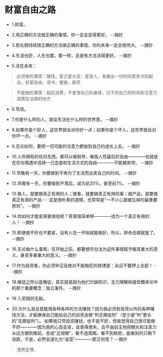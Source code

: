 # 财富自由之路

- 1.财富。

- 2.用正确的方法做正确的事情，你一定会变得更好。 --摘抄

- 3.若长期持续用正确的方法做正确的事情，你的未来一定会很伟大。 --摘抄

- 4.生活也好，人生也罢，都一样，总是有方法活得更好。 --摘抄

- 5.活在未来：

>必须做的事情：赚钱，爱己爱大宝，爱家人，发展出一份时间卖多次的副业，财富自由，读书，健身，刷牙

>不能做的事情：超前消费，不爱惜自己的身体，过于将自己的时间和注意力浪费在没用的地方

- 6.笃信。

- 7.你是什么样的人，就会生活在什么样的世界里。 --摘抄

- 8.如果你是个好人，这世界就会对你好一点；如果你是个坏人，这世界就会对你坏一点。 --摘抄

- 9.无论如何，要把一切可能的注意力都放到自己的成长上去。 --摘抄

- 10.人所拥有的任何东西，都可以被剥夺，唯独人性最后的自由————也就是在任何境遇中选择一己态度和生活方式的自由————不能被剥夺。 --摘抄

- 11.早晚有一天，你要做到不再为了生活而出卖自己的时间。 --摘抄

- 12.早晚有一天，你要做到不落后，成为前20%，甚至前1%。 --摘抄

- 13.做人，就要做真正有用的人；做事，就要做真正有用的事；做产品，就要做真正有用的产品······这是很朴素的道理，也常常是“一不小心就被忘掉的最重要原则”。 --摘抄

- 14.你如何才能变得更值钱呢？答案很简单啊————成为一个真正有用的人！ --摘抄

- 15.即便做不好也不要紧，没有人在一开始就能做好，所以，拼命去做就是了。 --摘抄

- 16.无论做什么事情，在开始之前，都要想尽办法为这件事情赋予极其重大的意义，甚至多重重大的意义。 --摘抄

- 17.作为投资者，你必须牢记且绝对不能触犯的铁律是：永远不要押上全部！ --摘抄

- 18.赌徒之所以是赌徒，其实就是因为他们欠缺知识，无力理解和接受概率论中的那个重要概念：独立事件。 --摘抄

- 19.人至践则无敌。

- 20.为什么我总是能用各种各样的方法赚钱？因为我必须有投资以外的各种赚钱方法，才能确保自己能给自己的投资金额“判无期徒刑”（至少是“判”更长的“无期徒刑”）。 如果我只凭投资赚钱，也不是不好，但我觉得自己很可能做不好————因为我的心态会变，会患得患失，会不由自主地把眼光和注意力从远方挪到眼前，变成“近视眼”，看不透周期，看不到趋势，能看到的只剩下涨跌，于是，必然会退化为“韭菜”————那又何苦？ --摘抄

>渣男定律。
